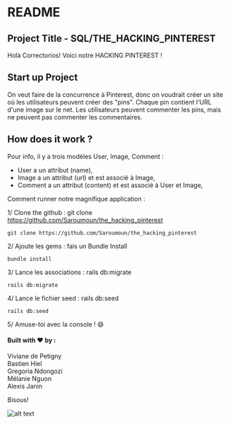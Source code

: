 # README


## Project Title - SQL/THE_HACKING_PINTEREST

Holà Correctorios! Voici notre HACKING PINTEREST !


## Start up Project 

On veut faire de la concurrence à Pinterest, donc on voudrait créer un site où les utilisateurs peuvent créer des "pins". Chaque pin contient l'URL d'une image sur le net. Les utilisateurs peuvent commenter les pins, mais ne peuvent pas commenter les commentaires.  

## How does it work ?

Pour info, il y a trois modèles User, Image, Comment : 
* User a un attribut (name),
* Image a un attribut (url) et est associé à Image,
* Comment a un attribut (content) et est associé à User et Image,

Comment runner notre magnifique application :  

1/ Clone the github : git clone https://github.com/Saroumoun/the_hacking_pinterest  

```
git clone https://github.com/Saroumoun/the_hacking_pinterest
```

2/ Ajoute les gems : fais un Bundle Install  


```
bundle install
```

3/ Lance les associations : rails db:migrate  

```
rails db:migrate
```

4/ Lance le fichier seed : rails db:seed  

```
rails db:seed
```

5/ Amuse-toi avec la console ! :smile:  


#### Built with :heart: by : 

Viviane de Petigny  
Bastien Hiel  
Gregoria Ndongozi  
Mélanie Nguon  
Alexis Janin  

Bisous!

![alt text](https://www.skeelbox.com/wp-content/uploads/2017/02/pinterest-SEO-tips.jpg)

